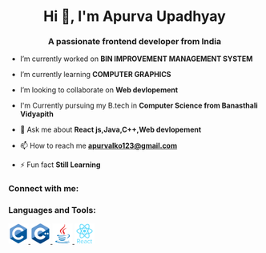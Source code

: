 <h1 align="center">Hi 👋, I'm Apurva Upadhyay</h1>
<h3 align="center">A passionate frontend developer from India</h3>

- I’m currently worked on **BIN IMPROVEMENT MANAGEMENT SYSTEM**

- I’m currently learning **COMPUTER GRAPHICS**

- I’m looking to collaborate on **Web devlopement**

- I'm Currently pursuing my B.tech in **Computer Science from Banasthali Vidyapith**

- 💬 Ask me about **React js,Java,C++,Web devlopement**

- 📫 How to reach me **apurvalko123@gmail.com**

- ⚡ Fun fact **Still Learning**

<h3 align="left">Connect with me:</h3>
<p align="left">
</p>

<h3 align="left">Languages and Tools:</h3>
<p align="left"> <a href="https://www.cprogramming.com/" target="_blank" rel="noreferrer"> <img src="https://raw.githubusercontent.com/devicons/devicon/master/icons/c/c-original.svg" alt="c" width="40" height="40"/> </a> <a href="https://www.w3schools.com/cpp/" target="_blank" rel="noreferrer"> <img src="https://raw.githubusercontent.com/devicons/devicon/master/icons/cplusplus/cplusplus-original.svg" alt="cplusplus" width="40" height="40"/> </a> <a href="https://www.java.com" target="_blank" rel="noreferrer"> <img src="https://raw.githubusercontent.com/devicons/devicon/master/icons/java/java-original.svg" alt="java" width="40" height="40"/> </a> <a href="https://reactjs.org/" target="_blank" rel="noreferrer"> <img src="https://raw.githubusercontent.com/devicons/devicon/master/icons/react/react-original-wordmark.svg" alt="react" width="40" height="40"/> </a> </p>

